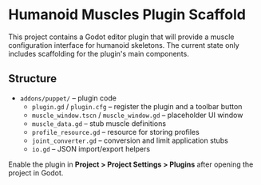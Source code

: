 # Humanoid Muscles Plugin Scaffold

This project contains a Godot editor plugin that will provide a muscle configuration interface for humanoid skeletons. The current state only includes scaffolding for the plugin's main components.

## Structure
- `addons/puppet/` – plugin code
  - `plugin.gd` / `plugin.cfg` – register the plugin and a toolbar button
  - `muscle_window.tscn` / `muscle_window.gd` – placeholder UI window
  - `muscle_data.gd` – stub muscle definitions
  - `profile_resource.gd` – resource for storing profiles
  - `joint_converter.gd` – conversion and limit application stubs
  - `io.gd` – JSON import/export helpers

Enable the plugin in **Project > Project Settings > Plugins** after opening the project in Godot.
